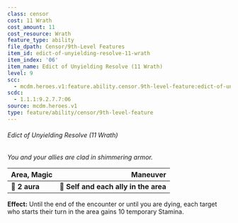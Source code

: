 ```yaml
---
class: censor
cost: 11 Wrath
cost_amount: 11
cost_resource: Wrath
feature_type: ability
file_dpath: Censor/9th-Level Features
item_id: edict-of-unyielding-resolve-11-wrath
item_index: '06'
item_name: Edict of Unyielding Resolve (11 Wrath)
level: 9
scc:
  - mcdm.heroes.v1:feature.ability.censor.9th-level-feature:edict-of-unyielding-resolve-11-wrath
scdc:
  - 1.1.1:9.2.7.7:06
source: mcdm.heroes.v1
type: feature/ability/censor/9th-level-feature
---
```


###### Edict of Unyielding Resolve (11 Wrath)

*You and your allies are clad in shimmering armor.*

| **Area, Magic** |                          **Maneuver** |
| --------------- | ------------------------------------: |
| **📏 2 aura**   | **🎯 Self and each ally in the area** |

**Effect:** Until the end of the encounter or until you are dying, each target who starts their turn in the area gains 10 temporary Stamina.

